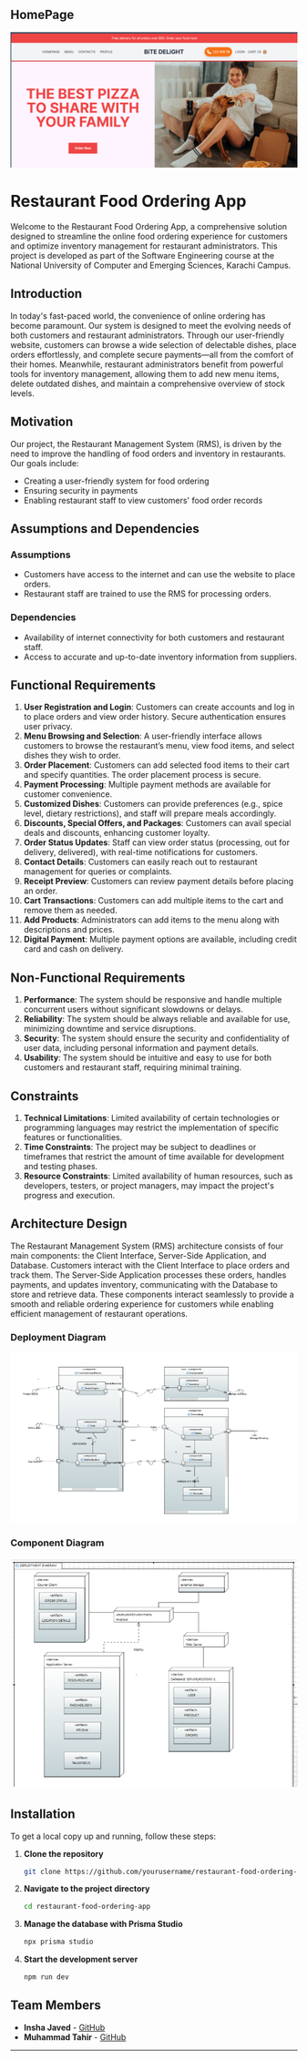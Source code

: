 ## HomePage
![HomePage Diagram](images/first.png)

# Restaurant Food Ordering App

Welcome to the Restaurant Food Ordering App, a comprehensive solution designed to streamline the online food ordering experience for customers and optimize inventory management for restaurant administrators. This project is developed as part of the Software Engineering course at the National University of Computer and Emerging Sciences, Karachi Campus.

## Introduction

In today's fast-paced world, the convenience of online ordering has become paramount. Our system is designed to meet the evolving needs of both customers and restaurant administrators. Through our user-friendly website, customers can browse a wide selection of delectable dishes, place orders effortlessly, and complete secure payments—all from the comfort of their homes. Meanwhile, restaurant administrators benefit from powerful tools for inventory management, allowing them to add new menu items, delete outdated dishes, and maintain a comprehensive overview of stock levels.

## Motivation

Our project, the Restaurant Management System (RMS), is driven by the need to improve the handling of food orders and inventory in restaurants. Our goals include:
- Creating a user-friendly system for food ordering
- Ensuring security in payments
- Enabling restaurant staff to view customers' food order records

## Assumptions and Dependencies

### Assumptions
- Customers have access to the internet and can use the website to place orders.
- Restaurant staff are trained to use the RMS for processing orders.

### Dependencies
- Availability of internet connectivity for both customers and restaurant staff.
- Access to accurate and up-to-date inventory information from suppliers.

## Functional Requirements

1. **User Registration and Login**: Customers can create accounts and log in to place orders and view order history. Secure authentication ensures user privacy.
2. **Menu Browsing and Selection**: A user-friendly interface allows customers to browse the restaurant’s menu, view food items, and select dishes they wish to order.
3. **Order Placement**: Customers can add selected food items to their cart and specify quantities. The order placement process is secure.
4. **Payment Processing**: Multiple payment methods are available for customer convenience.
5. **Customized Dishes**: Customers can provide preferences (e.g., spice level, dietary restrictions), and staff will prepare meals accordingly.
6. **Discounts, Special Offers, and Packages**: Customers can avail special deals and discounts, enhancing customer loyalty.
7. **Order Status Updates**: Staff can view order status (processing, out for delivery, delivered), with real-time notifications for customers.
8. **Contact Details**: Customers can easily reach out to restaurant management for queries or complaints.
9. **Receipt Preview**: Customers can review payment details before placing an order.
10. **Cart Transactions**: Customers can add multiple items to the cart and remove them as needed.
11. **Add Products**: Administrators can add items to the menu along with descriptions and prices.
12. **Digital Payment**: Multiple payment options are available, including credit card and cash on delivery.

## Non-Functional Requirements

1. **Performance**: The system should be responsive and handle multiple concurrent users without significant slowdowns or delays.
2. **Reliability**: The system should be always reliable and available for use, minimizing downtime and service disruptions.
3. **Security**: The system should ensure the security and confidentiality of user data, including personal information and payment details.
4. **Usability**: The system should be intuitive and easy to use for both customers and restaurant staff, requiring minimal training.

## Constraints

1. **Technical Limitations**: Limited availability of certain technologies or programming languages may restrict the implementation of specific features or functionalities.
2. **Time Constraints**: The project may be subject to deadlines or timeframes that restrict the amount of time available for development and testing phases.
3. **Resource Constraints**: Limited availability of human resources, such as developers, testers, or project managers, may impact the project's progress and execution.

## Architecture Design

The Restaurant Management System (RMS) architecture consists of four main components: the Client Interface, Server-Side Application, and Database. Customers interact with the Client Interface to place orders and track them. The Server-Side Application processes these orders, handles payments, and updates inventory, communicating with the Database to store and retrieve data. These components interact seamlessly to provide a smooth and reliable ordering experience for customers while enabling efficient management of restaurant operations.

### Deployment Diagram
![Deployment Diagram](images/path_to_deployment_diagram.png)

### Component Diagram
![Component Diagram](images/path_to_component_diagram.png)

## Installation

To get a local copy up and running, follow these steps:

1. **Clone the repository**
    ```bash
    git clone https://github.com/yourusername/restaurant-food-ordering-app.git
    ```
2. **Navigate to the project directory**
    ```bash
    cd restaurant-food-ordering-app
    ```
3. **Manage the database with Prisma Studio**
    ```bash
    npx prisma studio
    ```
4. **Start the development server**
    ```bash
    npm run dev
    ```

## Team Members

- **Insha Javed** - [GitHub](https://github.com/insha-javed)
- **Muhammad Tahir** - [GitHub](https://github.com/muhammad-tahir)
---
